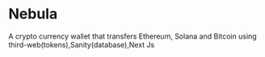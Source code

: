 # Nebula
A crypto currency wallet that transfers Ethereum, Solana and Bitcoin using third-web(tokens),Sanity(database),Next Js
